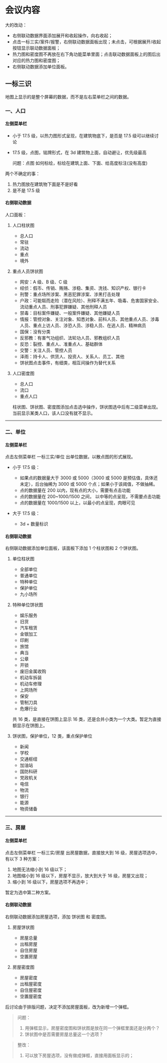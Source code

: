 # 会议内容

大的改动：

- 右侧联动数据界面添加展开和收起操作，向右收起；
- 点击一标三实/案件/报警，右侧联动数据面板出现；未点击，可根据展开/收起按钮显示联动数据面板；
- 热力图和密度图不再放在右下角功能菜单里面；点击联动数据面板上的图后出对应的热力图和密度图；
- 右侧联动数据添加单位面板。

## 一标三识

地图上显示的是整个屏幕的数据，而不是左右菜单栏之间的数据。

### 一、人口

#### 左侧菜单栏

- 小于 17.5 级，以热力图形式呈现，在建筑物底下，是否是 17.5 级可以继续讨论
- 17.5 级，点图，铭牌形式，在 3d 建筑物上面，自动避让，优先级最高

  问题：点图 如何标绘，标绘在建筑上面、下面、给高度标注(没有高度)

两个不确定的事：

1. 热力图放在建筑物下面是不是好看
2. 是不是 17.5 级

#### 右侧联动数据

人口面板：

1. 人口柱状图

   - 总人口
   - 常驻
   - 流动
   - 重点
   - 境外

2. 重点人员饼状图

   - 网安：A 级、B 级、C 级
   - 经侦：假币、传销、贿赂、涉稳、集资、洗钱、知识产权、银行卡
   - 刑警：重点场所涉案、黑恶犯罪涉案、涉黑打击处理
   - 户政：可能铤而走险（潜在风险）、刑释不满五年、吸毒、危害国家安全、流动重点人员、刑事犯罪嫌疑、其他刑释人员
   - 禁毒：目标案件嫌疑、一般案件嫌疑、其他嫌疑人员
   - 情报：管控对象、关注对象、知悉对象、前科人员、其他重点人员、涉毒人员、重点上访人员、涉恐人员、涉稳人员、在逃人员、精神病员
   - 国保：没有分类
   - 反邪教：有害气功组织、法轮功人员、邪教组织人员
   - 反恐：裂控、重点人、准重点人、基础群体
   - 交警：关注人员、管控人员
   - 泽雨：持卡人、供货人、投资人、关系人、员工、其他
   - 饼状图点击事件，有细类，相互间操作为替代关系

3. 人口密度图

   - 总人口
   - 流口
   - 重点人口

   柱状图、饼状图、密度图添加点击选中操作，饼状图选中后有二级菜单出现。
   当前显示某类人口，该人口没有就不显示。

---

### 二、单位

#### 左侧菜单栏

点击左侧菜单栏 一标三实/单位 出单位数据，以散点图的形式展现。

- 小于 17.5 级：

  - 如果点的数据量大于 3000 或 5000（3000 或 5000 是预估值，具体还未定），后台抽稀为 3000 或 5000 个点；如果小于该阈值，不做抽稀。
  - 点的数据量在 200 以内，现有点的大小，需要有点击功能
  - 点的数据量在 200~1000/1500 之间， 以中等的点呈现，不需要点击功能
  - 点的数据量在 1000/1500 以上，以最小的点呈现，肉眼可见

- 大于 17.5 级：
  - 3d + 数量标识

#### 右侧联动数据

右侧联动数据添加单位面板，该面板下添加 1 个柱状图和 2 个饼状图。

1. 单位柱状图

   - 全部单位
   - 普通单位
   - 特种单位
   - 保护单位
   - 九小场所

2. 特种单位饼状图

   - 娱乐服务
   - 旧货
   - 汽车租赁
   - 金银加工
   - 印刷
   - 旅馆
   - 典当
   - 公章
   - 开锁
   - 废旧金属收购
   - 机动车拆装
   - 机动车修理
   - 上网场所
   - 保安
   - 管制刀具
   - 危爆行业

   共 16 类，是直接在饼图上显示 16 类，还是合并小类为一个大类。暂定为直接额显示在饼图上。

3. 饼状图，保护单位，12 类，重点保护单位
   - 新闻
   - 学校
   - 交通枢纽
   - 加油站
   - 国防科研
   - 党政机关
   - 电信
   - 物流
   - 银行
   - 能源
   - 物资储备

---

### 三、房屋

#### 左侧菜单栏

点击左侧菜单栏 一标三实/房屋 出房屋数据，直接放大到 16 级，房屋选项选中，有以下 3 种方案：

1. 地图无法缩小到 16 级以下；
2. 地图缩小到 16 级以下，房屋不显示，放大到大于 16 级，房屋又出现；
3. 缩小到 16 级以下，房屋选项不再选中；

暂定为选中第二种方案。

#### 右侧联动数据

右侧联动数据添加房屋选项，添加 饼状图 和 密度图。

1.  房屋饼状图

    - 房屋总量
    - 出租房屋
    - 自住房屋
    - 空置房屋

2.  房屋密度图

    - 房屋密度
    - 出租屋密度
    - 自住屋密度
    - 空置屋密度

后讨论由于排版问题，决定不添加房屋面板，改为新增一个弹框。

> 问题：
>
> 1. 用弹框显示，房屋密度图和饼状图是放在同一个弹框里面还是分两个？
> 2. 饼状图中是否需要房屋总量这一个选项？

> 整改：
>
> 1. 可以放下房屋选项，没有做成弹框，直接用面板显示的；
